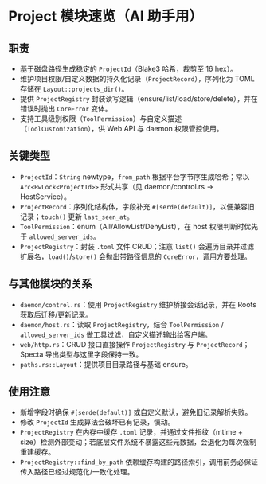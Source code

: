 # Project 模块速览（AI 助手用）

## 职责

- 基于磁盘路径生成稳定的 `ProjectId`（Blake3 哈希，裁剪至 16 hex）。
- 维护项目权限/自定义数据的持久化记录（`ProjectRecord`），序列化为 TOML 存储在 `Layout::projects_dir()`。
- 提供 `ProjectRegistry` 封装读写逻辑（ensure/list/load/store/delete），并在错误时抛出 `CoreError` 变体。
- 支持工具级别权限（`ToolPermission`）与自定义描述（`ToolCustomization`），供 Web API 与 daemon 权限管控使用。

## 关键类型

- `ProjectId`：`String` newtype，`from_path` 根据平台字节序生成哈希；常以 `Arc<RwLock<ProjectId>>` 形式共享（见 daemon/control.rs → HostService）。
- `ProjectRecord`：序列化结构体，字段补充 `#[serde(default)]`，以便兼容旧记录；`touch()` 更新 `last_seen_at`。
- `ToolPermission`：enum（All/AllowList/DenyList），在 host 权限判断时优先于 `allowed_server_ids`。
- `ProjectRegistry`：封装 `.toml` 文件 CRUD；注意 `list()` 会遍历目录并过滤扩展名，`load()`/`store()` 会抛出带路径信息的 `CoreError`，调用方要处理。

## 与其他模块的关系

- `daemon/control.rs`：使用 `ProjectRegistry` 维护桥接会话记录，并在 Roots 获取后迁移/更新记录。
- `daemon/host.rs`：读取 `ProjectRegistry`，结合 `ToolPermission` / `allowed_server_ids` 做工具过滤，自定义描述输出给客户端。
- `web/http.rs`：CRUD 接口直接操作 `ProjectRegistry` 与 `ProjectRecord`；Specta 导出类型与这里字段保持一致。
- `paths.rs::Layout`：提供项目目录路径与基础 ensure。

## 使用注意

- 新增字段时确保 `#[serde(default)]` 或自定义默认，避免旧记录解析失败。
- 修改 `ProjectId` 生成算法会破坏已有记录，慎动。
- `ProjectRegistry` 在内存中缓存 `.toml` 记录，并通过文件指纹（mtime + size）检测外部变动；若底层文件系统不暴露这些元数据，会退化为每次强制重建缓存。
- `ProjectRegistry::find_by_path` 依赖缓存构建的路径索引，调用前务必保证传入路径已经过规范化/一致化处理。
